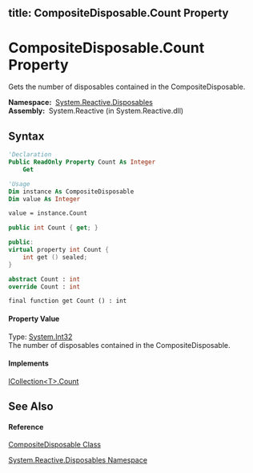 title: CompositeDisposable.Count Property
---
# CompositeDisposable.Count Property

Gets the number of disposables contained in the CompositeDisposable.

**Namespace:**  [System.Reactive.Disposables](System.Reactive.Disposables/System.Reactive.Disposables)  
**Assembly:**  System.Reactive (in System.Reactive.dll)

## Syntax

```vb
'Declaration
Public ReadOnly Property Count As Integer
    Get
```

```vb
'Usage
Dim instance As CompositeDisposable
Dim value As Integer

value = instance.Count
```

```csharp
public int Count { get; }
```

```c++
public:
virtual property int Count {
    int get () sealed;
}
```

```fsharp
abstract Count : int
override Count : int
```

```jscript
final function get Count () : int
```

#### Property Value

Type: [System.Int32](https://msdn.microsoft.com/en-us/library/td2s409d)  
The number of disposables contained in the CompositeDisposable.

#### Implements

[ICollection\<T\>.Count](https://msdn.microsoft.com/en-us/library/5s3kzhec)

## See Also

#### Reference

[CompositeDisposable Class](CompositeDisposable/CompositeDisposable)

[System.Reactive.Disposables Namespace](System.Reactive.Disposables/System.Reactive.Disposables)






